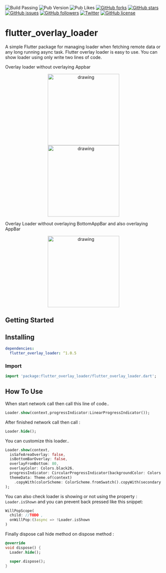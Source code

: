 ![Build Passing](https://img.shields.io/badge/Build-passing-green) ![Pub Version](https://img.shields.io/pub/v/flutter_overlay_loader?logo=flutter&logoColor=blue) ![Pub Likes](https://img.shields.io/pub/likes/flutter_overlay_loader?logo=flutter&logoColor=blue) [![GitHub forks](https://img.shields.io/github/forks/spporan/FlutterOverlayLoader)](https://github.com/spporan/FlutterOverlayLoader/network) [![GitHub stars](https://img.shields.io/github/stars/spporan/FlutterOverlayLoader)](https://github.com/spporan/FlutterOverlayLoader/stargazers) [![GitHub issues](https://img.shields.io/github/issues/spporan/FlutterOverlayLoader)](https://github.com/spporan/FlutterOverlayLoader/issues) [![GitHub followers](https://img.shields.io/github/followers/spporan?style=social)](https://github.com/spporan) [![Twitter](https://img.shields.io/twitter/url?style=social&url=https%3A%2F%2Fmobile.twitter.com%2Fmdshahparan520)](https://twitter.com/intent/tweet?text=Wow:&url=https%3A%2F%2Fgithub.com%2Fspporan%2FFlutterOverlayLoader%2F) [![GitHub license](https://img.shields.io/github/license/spporan/FlutterOverlayLoader)](https://github.com/spporan/FlutterOverlayLoader/blob/master/LICENSE)

# flutter_overlay_loader

A simple Flutter package for managing loader when
fetching remote data or any long running async task. Flutter overlay loader is easy to use.
You can show loader using only write two lines of code.

Overlay loader without overlaying Appbar
<p align="center">
<img src="https://user-images.githubusercontent.com/21147796/111874514-e9405b80-89bf-11eb-9508-3ad1b66ac3ef.jpg" alt="drawing" width="230px" hspace="30"/>  <img src="https://user-images.githubusercontent.com/21147796/111874551-0f65fb80-89c0-11eb-851e-92c88872ac16.jpg" alt="drawing" width="230px"/> 
</p>

Overlay Loader without overlaying BottomAppBar and also overlaying AppBar
<p align="center">
<img src="https://user-images.githubusercontent.com/21147796/111874514-e9405b80-89bf-11eb-9508-3ad1b66ac3ef.jpg" alt="drawing" width="230px" hspace="30"/> 
</p>

## Getting Started

## Installing

```yaml
dependencies:
  flutter_overlay_loader: ^1.0.5
```

### Import

```dart
import 'package:flutter_overlay_loader/flutter_overlay_loader.dart';
```

## How To Use

When start network call then call this line of code..

```dart
Loader.show(context,progressIndicator:LinearProgressIndicator());
```

After finished network call then call :

```dart
Loader.hide();
```

You can customize this loader..

```dart
Loader.show(context,
  isSafeAreaOverlay: false,
  isBottomBarOverlay: false,
  overlayFromBottom: 80,
  overlayColor: Colors.black26,
  progressIndicator: CircularProgressIndicator(backgroundColor: Colors.red),
  themeData: Theme.of(context)
    .copyWith(colorScheme: ColorScheme.fromSwatch().copyWith(secondary: Colors.green))
);
```

You can also check loader is showing or not using the property : ```Loader.isShown``` and you can
prevent back pressed like this snippet:

```dart
WillPopScope(
  child: //TODO , 
  onWillPop:()async => !Loader.isShown
)
```

Finally dispose call hide method on dispose method :

```dart
@override
void dispose() {
  Loader.hide();

  super.dispose();
}
```


